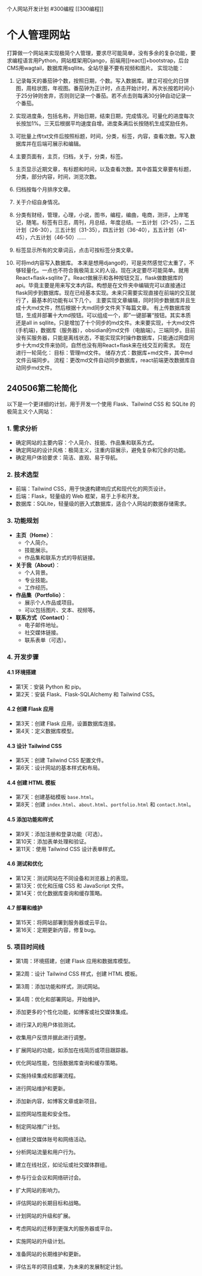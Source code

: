 个人网站开发计划
#300编程
[[300编程]]
# 个人管理网站
打算做一个网站来实现极简个人管理，要求尽可能简单，没有多余的复杂功能，要求编程语言用Python，网站框架用Django，前端用[[react]]+bootstrap，后台CMS用wagtail，数据库用sqllite。全站尽量不要有视频和图片。
实现功能：
1. 记录每天的番茄钟个数，按照日期，个数。写入数据库。建立可视化的日饼图，周柱状图，年视图。番茄钟为正计时，点击开始计时，再次长按若时间小于25分钟则舍弃，否则则记录一个番茄。若不点击则每满30分钟自动记录一个番茄。

2. 实现进度条，包括名称，开始日期，结束日期，完成情况。可量化的进度每次长按加1%。三天后根据平均速度自增。进度条满后长按随机生成奖励任务。

3. 可批量上传txt文件后按照标题，时间，分类，标签，内容，查看次数。写入数据库并在后端可展示和编辑。

4. 主要页面有，主页，归档，关于，分类，标签。

5. 主页显示近期文章，有标题和时间，以及查看次数。其中首篇文章要有标题，分类，部分内容，时间，浏览次数。

6. 归档按每个月排序文章。

7. 关于介绍自身情况。

8. 分类有财经，管理，心理，小说，图书，编程，编曲，电商，测评，上岸笔记，随笔。标签有日志，周刊，月总结，年度总结。一五计划（21-25），二五计划（26-30），三五计划（31-35），四五计划（36-40），五五计划（41-45），六五计划（46-50）……

9. 标签显示所有的文章词云，点击可按标签分类文章。

10. 可将md内容写入数据库。
  本来是想用django的，可是突然感觉它太重了，不够轻量化。一点也不符合我极简主义的人设。现在决定要尽可能简单。就用React+flask+sqllite了。React做展示和各种按钮交互，flask做数据库的api。毕竟主要是用来写文本内容。构想是在文件夹中编辑完可以直接通过flask同步到数据库。现在已经基本实现。未来只需要实现直接在前端的交互就行了，最基本的功能有以下几个。
  主要实现文章编辑，同时同步数据库并且生成十大md文件，然后根据十大md同步文件夹下每篇文章。
  有上传数据库按钮，生成并部署十大md按钮。可以组成一个，即”一键部署“按钮。其实本质还是all in sqllite。只是增加了十个同步的md文件。未来要实现，十大md文件(手机端)，数据库（服务器），obsidian的md文件（电脑端）。三端同步。目前没有买服务器，只能是离线状态，不能实现实时操作数据库，只能通过网盘同步十大md文件来协同，自然也没有用React+flask来在线交互的需求。
  现在进行一轮简化：
  目标：管理md文件。
  储存方式：数据库+md文件，其中md文件云端同步。
  流程：更改md文件自动同步数据库，react前端更改数据库自动同步md文件。

  

## 240506第二轮简化

以下是一个更详细的计划，用于开发一个使用 Flask、Tailwind CSS 和 SQLite 的极简主义个人网站：

### 1. 需求分析

- 确定网站的主要内容：个人简介、技能、作品集和联系方式。
- 确定网站的设计风格：极简主义，注重内容展示，避免复杂和冗余的功能。
- 确定用户体验要求：简洁、直观、易于导航。

### 2. 技术选型

- 前端：Tailwind CSS，用于快速构建响应式和现代化的网页设计。
- 后端：Flask，轻量级的 Web 框架，易于上手和开发。
- 数据库：SQLite，轻量级的嵌入式数据库，适合个人网站的数据存储需求。

### 3. 功能规划

- **主页（Home）**：
  - 个人简介。
  - 技能展示。
  - 作品集和联系方式的导航链接。
- **关于我（About）**：
  - 个人背景。
  - 专业技能。
  - 工作经历。
- **作品集（Portfolio）**：
  - 展示个人作品或项目。
  - 可以包括图片、文本、视频等。
- **联系方式（Contact）**：
  - 电子邮件地址。
  - 社交媒体链接。
  - 联系表单（可选）。

### 4. 开发步骤

#### 4.1 环境搭建

- 第1天：安装 Python 和 pip。
- 第2天：安装 Flask、Flask-SQLAlchemy 和 Tailwind CSS。

#### 4.2 创建 Flask 应用

- 第3天：创建 Flask 应用，设置数据库连接。
- 第4天：定义数据库模型。

#### 4.3 设计 Tailwind CSS

- 第5天：创建 Tailwind CSS 配置文件。
- 第6天：设计网站的基本样式和布局。

#### 4.4 创建 HTML 模板

- 第7天：创建基础模板 `base.html`。
- 第8天：创建 `index.html`、`about.html`、`portfolio.html` 和 `contact.html`。

#### 4.5 添加功能和样式

- 第9天：添加注册和登录功能（可选）。
- 第10天：添加表单处理和验证。
- 第11天：使用 Tailwind CSS 设计表单样式。

#### 4.6 测试和优化

- 第12天：测试网站在不同设备和浏览器上的表现。
- 第13天：优化和压缩 CSS 和 JavaScript 文件。
- 第14天：优化数据库查询和缓存策略。

#### 4.7 部署和维护

- 第15天：将网站部署到服务器或云平台。
- 第16天：定期更新内容，修复bug。

### 5. 项目时间线

- 第1周：环境搭建，创建 Flask 应用和数据库模型。
- 第2周：设计 Tailwind CSS 样式，创建 HTML 模板。
- 第3周：添加功能和样式，测试网站。
- 第4周：优化和部署网站，开始维护。
- 添加更多的个性化功能，如博客或社交媒体集成。

- 进行深入的用户体验测试。
- 收集用户反馈并据此进行调整。

- 扩展网站的功能，如添加在线简历或项目跟踪器。
- 优化网站性能，包括数据库查询和缓存策略。
- 实施持续集成和部署流程。

- 进行网站维护和更新。
- 添加新内容，如博客文章或新项目。
- 监控网站性能和安全性。

- 制定网站推广计划。
- 创建社交媒体账号和网络活动。
- 分析网站流量和用户行为。

- 建立在线社区，如论坛或社交媒体群组。
- 参与行业会议和网络研讨会。
- 扩大网站的影响力。

- 评估网站的长期目标和战略。
- 计划网站的升级和扩展。
- 考虑网站的迁移到更强大的服务器或平台。

- 实施网站的升级计划。
- 准备网站的长期维护和更新。
- 评估五年的项目成果，为未来的发展制定计划。

